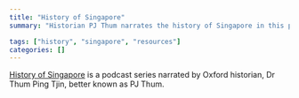 ```yaml
---
title: "History of Singapore"
summary: "Historian PJ Thum narrates the history of Singapore in this podcast series"

tags: ["history", "singapore", "resources"]
categories: []
---
```


[History of Singapore](https://soundcloud.com/historysg/sets/the-history-of-singapore) is a podcast series narrated by Oxford historian, Dr Thum Ping Tjin, better known as PJ Thum. 
